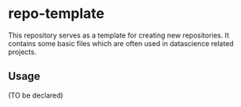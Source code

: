 # repo-template

This repository serves as a template for creating new repositories. It contains
some basic files which are often used in datascience related projects.

## Usage
(TO be declared)